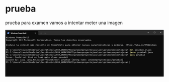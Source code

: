 # prueba
prueba para examen
vamos a intentar meter una imagen

![Captura primer añadiendo primer commit](images/cmdjava.png)